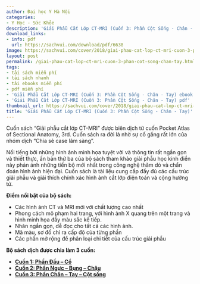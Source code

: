 ```yaml
---
author: Đại học Y Hà Nội
categories:
- Y Học - Sức Khỏe
description: 'Giải Phẫu Cắt Lớp CT-MRI (Cuốn 3: Phần Cột Sống - Chân - Tay)'
download_links:
- info: pdf
  url: https://sachvui.com/download/pdf/6638
image: https://sachvui.com/cover/2018/giai-phau-cat-lop-ct-mri-cuon-3-phan-cot-song-chan-tay.jpg
layout: post
permalink: /giai-phau-cat-lop-ct-mri-cuon-3-phan-cot-song-chan-tay.html
tags:
- tải sách miễn phí
- tải sách nhanh
- tải ebooks miễn phí
- pdf miễn phí
- 'Giải Phẫu Cắt Lớp CT-MRI (Cuốn 3: Phần Cột Sống - Chân - Tay) ebook'
- 'Giải Phẫu Cắt Lớp CT-MRI (Cuốn 3: Phần Cột Sống - Chân - Tay) pdf'
thumbnail_url: https://sachvui.com/cover/2018/giai-phau-cat-lop-ct-mri-cuon-3-phan-cot-song-chan-tay.jpg
title: 'Giải Phẫu Cắt Lớp CT-MRI (Cuốn 3: Phần Cột Sống - Chân - Tay)'
---
```


 <div class="item-desc text-justify"> <p>Cuốn sách “Giải phẫu cắt lớp CT-MRI” được biên dịch từ cuốn Pocket Atlas of Sectional Anatomy, 3rd. Cuốn sách ra đời là nhờ sự cố gắng rất lớn của nhóm dịch “Chia sẻ case lâm sàng”.</p><p>Nổi tiếng bởi những hình ảnh minh họa tuyệt vời và thông tin rất ngắn gọn và thiết thực, ấn bản thứ ba của bộ sách tham khảo giải phẫu học kinh điển này phản ánh những tiến bộ mới nhất trong công nghệ thăm dò và chẩn đoán hình ảnh hiện đại. Cuốn sách là tài liệu cung cấp đầy đủ các cấu trúc giải phẫu và giải thích chính xác hình ảnh cắt lớp điện toán và cộng hưởng từ.</p><p><strong>Điểm nổi bật của bộ sách:</strong></p><ul><li>Các hình ảnh CT và MRI mới với chất lượng cao nhất</li><li>Phong cách mô phạm hai trang, với hình ảnh X quang trên một trang và hình minh họa đầy màu sắc kế tiếp.</li><li>Nhãn ngắn gọn, dễ đọc cho tất cả các hình ảnh.</li><li>Mã màu, sơ đồ chỉ ra cấp độ của từng phần</li><li>Các phần mở rộng để phân loại chi tiết của cấu trúc giải phẫu</li></ul><p><strong>Bộ sách dịch được chia làm 3 cuốn:</strong></p><ul><li><strong><a href="https://sachvui.com/ebook/giai-phau-cat-lop-ct-mri-cuon-1-phan-dau-co-dai-hoc-y-ha-noi.2966.html">Cuốn 1: Phần Đầu – Cổ</a></strong></li><li><strong><a href="https://sachvui.com/ebook/giai-phau-cat-lop-ct-mri-cuon-2-phan-nguc-bung-chau-dai-hoc-y-ha-noi.2967.html">Cuốn 2: Phần Ngực – Bụng – Chậu</a></strong></li><li><a href="https://sachvui.com/ebook/giai-phau-cat-lop-ct-mri-cuon-3-phan-cot-song-chan-tay-dai-hoc-y-ha-noi.2968.html"><strong>Cuốn 3: Phần Chân – Tay – Cột sống</strong></a></li></ul> </div>